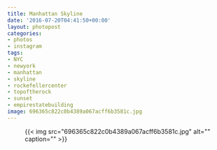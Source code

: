 ```yaml
---
title: Manhattan Skyline
date: '2016-07-20T04:41:50+00:00'
layout: photopost
categories:
- photos
- instagram
tags:
- NYC
- newyork
- manhattan
- skyline
- rockefellercenter
- topoftherock
- sunset
- empirestatebuilding
image: 696365c822c0b4389a067acff6b3581c.jpg
---
```


<figure class="photo photo--square">
  {{< img src="696365c822c0b4389a067acff6b3581c.jpg" alt="" caption="" >}}

</figure>




